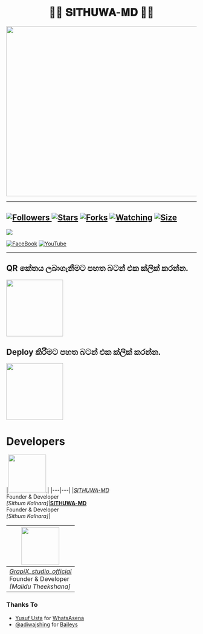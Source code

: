 <div align="center"><h1>🧚‍♂️ 𝐒𝐈𝐓𝐇𝐔𝐖𝐀-𝐌𝐃 🧚‍♂️</h1><a href="https://github.com/Sithuwa/SITHUWA-BOT-MD"><img src="https://telegra.ph/file/8f29a27dd91a19c21ae69.jpg" width="650" height="450"></a></div>

***

<a href="https://github.com/Sithuwa/SITHUWA-MD"><img title="Followers" src="https://img.shields.io/github/followers/Sithuwa?e=flat-square">
<a href="https://github.com/Sithuwa/SITHUWA-MD/stargazers/"><img title="Stars" src="https://img.shields.io/github/stars/Sithuwa/SITHUWA-MD?color=blue&style=flat-square"></a>
<a href="https://github.com/Sithuwa/SITHUWA-MD/network/members"><img title="Forks" src="https://img.shields.io/github/forks/Sithuwa/SITHUWA-MD?color=red&style=flat-square"></a>
<a href="https://github.com/Sithuwa/SITHUWA-MD/watchers"><img title="Watching" src="https://img.shields.io/github/watchers/Sithuwa/SITHUWA-MD?label=Watchers&color=blue&style=flat-square"></a>
<a href="https://github.com/Sithuwa/SITHUWA-MD"><img title="Size" src="https://img.shields.io/github/repo-size/Sithuwa/SITHUWA-MD?style=flat-square&color=green"></a>
---
<a align="center"><img src="https://profile-counter.glitch.me/SITHUWA-MD/count.svg" /></a>

<a href="https://m.facebook.com/100049977400815/"><img alt="FaceBook" src="https://img.shields.io/badge/-FaceBook%20-lightgrey?style=for-the-badge&logo=facebook&logoColor=blue"/></a>
<a href="https://www.youtube.com/channel/UCVwddJDhIDa4FaWM717xaAQ"><img alt="YouTube" src="https://img.shields.io/badge/-YouTube%20-lightgrey?style=for-the-badge&logo=YouTube&logoColor=red"/></a>

  
***

## QR කේතය ලබාගැනීමට පහත බටන් එක ක්ලික් කරන්න.

<div align="left"><a href="https://replit.com/@SithuwaHack/SITHUWA-BOT-MD-V1?v=1"><img src="https://repl.it/badge/github/quiec/whatsasena" width="150" ></a></div>

## Deploy කිරීමට පහත බටන් එක ක්ලික් කරන්න.
  
<div align="left"><a href="https://dashboard.heroku.com/new?template=https://github.com/Sithuwa/SITHUWA-MD"><img src="https://www.herokucdn.com/deploy/button.svg" width="150" ></a></div>
  
# Developers

|<a href="https://github.com/Sithuwa"><img src="https://telegra.ph/file/e76957eb944d94553a0c5.jpg" width=100 height=100> </a>|
|---|---|
|*[SITHUWA-MD](https://www.youtube.com/channel/UCVwddJDhIDa4FaWM717xaAQ)*</br>Founder & Developer</br>*[Sithum Kalhara]*|**[SITHUWA-MD](https://www.youtube.com/channel/UCVwddJDhIDa4FaWM717xaAQ)**</br>Founder & Developer</br>*[Sithum Kalhara]*|

|<a href="https://youtube.com/@GrapiX_studio_official?si=iYw7gfiFcKv0Eq3Q"><img src="https://telegra.ph/file/84b722a826f60dcf515df.jpg" width=100 height=100> </a>|
|---|
|*[GrapiX_studio_official](https://youtube.com/@GrapiX_studio_official?si=iYw7gfiFcKv0Eq3Q)*</br>Founder & Developer</br>*[Malidu Theekshana]*|

  

### Thanks To
  
- [Yusuf Usta](https://github.com/Quiec) for [WhatsAsena](https://github.com/yusufusta/WhatsAsena)
- [@adiwajshing](https://github.com/adiwajshing) for [Baileys](https://github.com/adiwajshing/Baileys)

